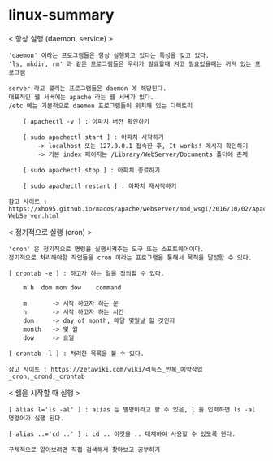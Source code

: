 # linux-summary

< 항상 실행 (daemon, service) >

    'daemon' 이라는 프로그램들은 항상 실행되고 있다는 특성을 갖고 있다.
    'ls, mkdir, rm' 과 같은 프로그램들은 우리가 필요할때 켜고 필요없을때는 꺼져 있는 프로그램
    
    server 라고 불리는 프로그램들은 daemon 에 해당된다.
    대표적인 웹 서버에는 apache 라는 웹 서버가 있다.
    /etc 에는 기본적으로 daemon 프로그램들이 위치해 있는 디렉토리
    
        [ apachectl -v ] : 아파치 버전 확인하기
        
        [ sudo apachectl start ] : 아파치 시작하기
            -> localhost 또는 127.0.0.1 접속한 후, It works! 메시지 확인하기
            -> 기본 index 페이지는 /Library/WebServer/Documents 폴더에 존재
        
        [ sudo apachectl stop ] : 아파치 종료하기
        
        [ sudo apachectl restart ] : 아파치 재시작하기
        
    참고 사이트 : https://xho95.github.io/macos/apache/webserver/mod_wsgi/2016/10/02/Apache-WebServer.html

< 정기적으로 실행 (cron) >

    'cron' 은 정기적으로 명령을 실행시켜주는 도구 또는 소프트웨어이다.
    정기적으로 처리해야할 작업들을 cron 이라는 프로그램을 통해서 목적을 달성할 수 있다.

    [ crontab -e ] : 하고자 하는 일을 정의할 수 있다.
    
        m h  dom mon dow    command
        
        m       -> 시작 하고자 하는 분
        h       -> 시작 하고자 하는 시간
        dom     -> day of month, 매달 몇일날 할 것인지
        month   -> 몇 월
        dow     -> 요일

    [ crontab -l ] : 처리한 목록을 볼 수 있다.
    
    참고 사이트 : https://zetawiki.com/wiki/리눅스_반복_예약작업_cron,_crond,_crontab
    
< 쉘을 시작할 때 실행 >

    [ alias l='ls -al' ] : alias 는 별명이라고 할 수 있음, l 을 입력하면 ls -al 명령어가 실행 된다.
    
    [ alias ..='cd ..' ] : cd .. 이것을 .. 대체하여 사용할 수 있도록 한다.
    
    구체적으로 알아보려면 직접 검색해서 찾아보고 공부하기

